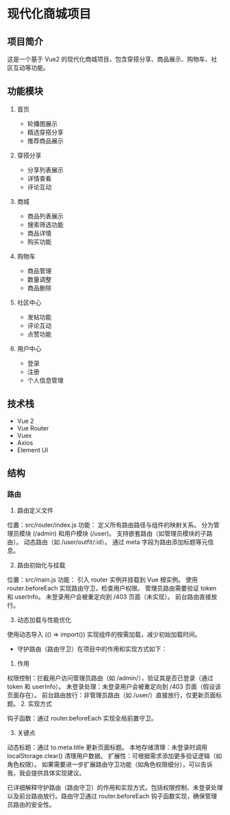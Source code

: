 # 现代化商城项目

## 项目简介
这是一个基于 Vue2 的现代化商城项目，包含穿搭分享、商品展示、购物车、社区互动等功能。

## 功能模块
1. 首页
   - 轮播图展示
   - 精选穿搭分享
   - 推荐商品展示
   
2. 穿搭分享
   - 分享列表展示
   - 详情查看
   - 评论互动
   
3. 商城
   - 商品列表展示
   - 搜索筛选功能
   - 商品详情
   - 购买功能
   
4. 购物车
   - 商品管理
   - 数量调整
   - 商品删除
   
5. 社区中心
   - 发帖功能
   - 评论互动
   - 点赞功能
   
6. 用户中心
   - 登录
   - 注册
   - 个人信息管理

## 技术栈
- Vue 2
- Vue Router
- Vuex
- Axios
- Element UI 

## 结构

### 路由
1. 路由定义文件

位置：src/router/index.js
功能：
定义所有路由路径与组件的映射关系。
分为管理员模块 (/admin) 和用户模块 (/user)。
支持嵌套路由（如管理员模块的子路由）。
动态路由（如 /user/outfit/:id）。
通过 meta 字段为路由添加标题等元信息。

2. 路由初始化与挂载

位置：src/main.js
功能：
引入 router 实例并挂载到 Vue 根实例。
使用 router.beforeEach 实现路由守卫，检查用户权限。
管理员路由需要验证 token 和 userInfo。
未登录用户会被重定向到 /403 页面（未实现）。
前台路由直接放行。

3. 动态加载与性能优化

使用动态导入 (() => import()) 实现组件的按需加载，减少初始加载时间。


- 守护路由（路由守卫）在项目中的作用和实现方式如下：

1. 作用

权限控制：拦截用户访问管理员路由（如 /admin/），验证其是否已登录（通过 token 和 userInfo）。
未登录处理：未登录用户会被重定向到 /403 页面（假设该页面存在）。
前台路由放行：非管理员路由（如 /user/）直接放行，仅更新页面标题。
2. 实现方式

钩子函数：通过 router.beforeEach 实现全局前置守卫。

3. 关键点

动态标题：通过 to.meta.title 更新页面标题。
本地存储清理：未登录时调用 localStorage.clear() 清理用户数据。
扩展性：可根据需求添加更多验证逻辑（如角色权限）。
如果需要进一步扩展路由守卫功能（如角色权限细分），可以告诉我，我会提供具体实现建议。

已详细解释守护路由（路由守卫）的作用和实现方式，包括权限控制、未登录处理以及前台路由放行。路由守卫通过 router.beforeEach 钩子函数实现，确保管理员路由的安全性。